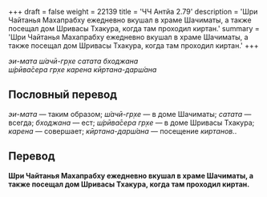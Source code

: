 +++
draft = false
weight = 22139
title = 'ЧЧ Антйа 2.79'
description = 'Шри Чайтанья Махапрабху ежедневно вкушал в храме Шачиматы, а также посещал дом Шривасы Тхакура, когда там проходил киртан.'
summary = 'Шри Чайтанья Махапрабху ежедневно вкушал в храме Шачиматы, а также посещал дом Шривасы Тхакура, когда там проходил киртан.'
+++

_эи-мата ш́ачӣ-гр̣хе сатата бходжана  
ш́рӣва̄сера гр̣хе карена кӣртана-дарш́ана_

## Пословный перевод

_эи_\-_мата_ — таким образом; _ш́ачӣ_\-_гр̣хе_ — в доме Шачиматы; _сатата_ — всегда; _бходжана_ — ест; _ш́рӣва̄сера_ _гр̣хе_ — в доме Шривасы Тхакура; _карена_ — совершает; _кӣртана_\-_дарш́ана_ — посещение _киртанов._.

## Перевод

**Шри Чайтанья Махапрабху ежедневно вкушал в храме Шачиматы, а также посещал дом Шривасы Тхакура, когда там проходил киртан.**
